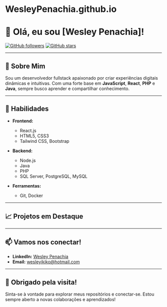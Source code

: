 # WesleyPenachia.github.io
# 👋 Olá, eu sou [Wesley Penachia]!

[![GitHub followers](https://img.shields.io/github/followers/seuusuario?label=Follow&style=social)](https://github.com/seuusuario)
[![GitHub stars](https://img.shields.io/github/stars/seuusuario?label=Stars&style=social)](https://github.com/seuusuario?tab=repositories)

---

## 🚀 Sobre Mim

Sou um desenvolvedor fullstack apaixonado por criar experiências digitais dinâmicas e intuitivas. Com uma forte base em **JavaScript**, **React**, **PHP** e **Java**, sempre busco aprender e compartilhar conhecimento.

---

## 🌟 Habilidades

- **Frontend:**
  - React.js
  - HTML5, CSS3
  - Tailwind CSS, Bootstrap

- **Backend:**
  - Node.js
  - Java
  - PHP
  - SQL Server, PostgreSQL, MySQL

- **Ferramentas:**
  - Git, Docker


---

## 📈 Projetos em Destaque



---

## 📫 Vamos nos conectar!

- **LinkedIn:** [Wesley Penachia](link-do-linkedin)
- **Email:** wesleyikiko@hotmail.com

---

## 🎉 Obrigado pela visita!

Sinta-se à vontade para explorar meus repositórios e conectar-se. Estou sempre aberto a novas colaborações e aprendizados!
